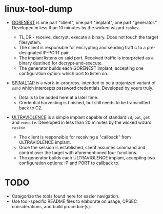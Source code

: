 # linux-tool-dump

- [GORENEST](./GORENEST/README.md) is one part "client", one part "implant", one part "generator." Developed in less than 10 minutes by the wicked wizard `raskov`.
    * TL;DR - receive, decrypt, execute a binary. Does not touch the target filesystem.
    * The client is responsible for encrypting and sending traffic to a pre-designated IP-PORT pair.
    * The implant listens on said port. Received traffic is interpreted as a binary destined for decrypt-and-execute.
    * The generator builds each GORENEST implant, accepting one configuration option: which port to listen on.

- [SPINALTAP](./SPINALTAP/README.md) is a work-in-progress, intended to be a trojanized variant of `sshd` which intercepts password credentials. Developed by yours truly.
    * Details to be added here at a later time.
    * Credential harvesting is finished, but still needs to be transmitted back to C2.

- [ULTRAVIOLENCE](./ULTRAVIOLENCE/README.md) is a simple implant capable of standard `cd`, `put`, `get` and `execute`. Developed in less than 20 minutes by the wicked wizard `raskov`.
    * The client is responsible for receiving a "callback" from ULTRAVIOLENCE implant.
    * Once the session is established, client assumes command and control over the target with aforementioned four functions.
    * The generator builds each ULTRAVIOLENCE implant, accepting two configuration options: IP and PORT to callback to.

# TODO

- Categorize the tools found here for easier navigation.
- Use tool-specific README files to elaborate on usage, OPSEC considerations, and build procedure(s).
